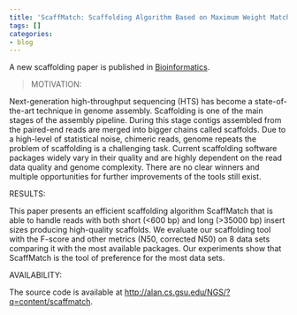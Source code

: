 ```yaml
---
title: 'ScaffMatch: Scaffolding Algorithm Based on Maximum Weight Matching'
tags: []
categories:
- blog
---
```

A new scaffolding paper is published in
[Bioinformatics](http://www.ncbi.nlm.nih.gov/pubmed/25890305).
<!--more-->

> MOTIVATION:

Next-generation high-throughput sequencing (HTS) has become a state-of-the-art
technique in genome assembly. Scaffolding is one of the main stages of the
assembly pipeline. During this stage contigs assembled from the paired-end
reads are merged into bigger chains called scaffolds. Due to a high-level of
statistical noise, chimeric reads, genome repeats the problem of scaffolding
is a challenging task. Current scaffolding software packages widely vary in
their quality and are highly dependent on the read data quality and genome
complexity. There are no clear winners and multiple opportunities for further
improvements of the tools still exist.

RESULTS:

This paper presents an efficient scaffolding algorithm ScaffMatch that is able
to handle reads with both short (<600 bp) and long (>35000 bp) insert sizes
producing high-quality scaffolds. We evaluate our scaffolding tool with the
F-score and other metrics (N50, corrected N50) on 8 data sets comparing it
with the most available packages. Our experiments show that ScaffMatch is the
tool of preference for the most data sets.

AVAILABILITY:

The source code is available at
http://alan.cs.gsu.edu/NGS/?q=content/scaffmatch.


